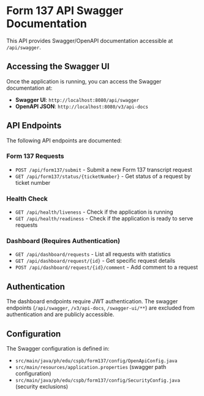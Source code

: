 # Form 137 API Swagger Documentation

This API provides Swagger/OpenAPI documentation accessible at `/api/swagger`.

## Accessing the Swagger UI

Once the application is running, you can access the Swagger documentation at:

- **Swagger UI**: `http://localhost:8080/api/swagger`
- **OpenAPI JSON**: `http://localhost:8080/v3/api-docs`

## API Endpoints

The following API endpoints are documented:

### Form 137 Requests
- `POST /api/form137/submit` - Submit a new Form 137 transcript request
- `GET /api/form137/status/{ticketNumber}` - Get status of a request by ticket number

### Health Check
- `GET /api/health/liveness` - Check if the application is running
- `GET /api/health/readiness` - Check if the application is ready to serve requests

### Dashboard (Requires Authentication)
- `GET /api/dashboard/requests` - List all requests with statistics
- `GET /api/dashboard/request/{id}` - Get specific request details
- `POST /api/dashboard/request/{id}/comment` - Add comment to a request

## Authentication

The dashboard endpoints require JWT authentication. The swagger endpoints (`/api/swagger`, `/v3/api-docs`, `/swagger-ui/**`) are excluded from authentication and are publicly accessible.

## Configuration

The Swagger configuration is defined in:
- `src/main/java/ph/edu/cspb/form137/config/OpenApiConfig.java`
- `src/main/resources/application.properties` (swagger path configuration)
- `src/main/java/ph/edu/cspb/form137/config/SecurityConfig.java` (security exclusions)